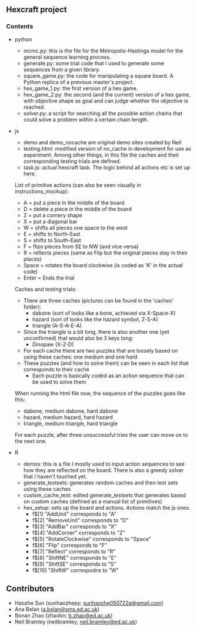 ## Hexcraft project

### Contents

- python
    - mcmc.py: this is the file for the Metropolis-Hastings model for the general sequence learning process.
    - generate.py: some trial code that I used to generate some sequences from a given library.
    - square_game.py: the code for manipulating a square board. A Python replica of a previous master's project.
    - hex_game_1.py: the first version of a hex game.
    - hex_game_2.py: the second (and the current) version of a hex game, with objective shape as goal and can judge whether the objective is reached.
    - solver.py: a script for searching all the possible action chains that could solve a problem within a certain chain length.
- js
    - demo and demo_nocache are original demo sites created by Neil 
    - testing.html: modified version of no_cache in development for use as experiment. Among other things, in this file the caches and their corresponding testing trials are defined. 
    - task.js: actual hexcraft task. The logic behind all actions etc is set up here. 

    List of primitive actions (can also be seen visually in instructions_mockup):
    - A = put a piece in the middle of the board
    - D = delete a piece in the middle of the board 
    - Z = put a cornery shape 
    - X = put a diagonal bar 
    - W = shifts all pieces one space to the west 
    - E = shifts to North-East 
    - S = shifts to South-East 
    - F = flips pieces from SE to NW (and vice versa)
    - R = reflects pieces (same as Flip but the original pieces stay in their places)
    - Space = rotates the board clockwise (is coded as 'K' in the actual code)
    - Enter = Ends the trial 

    Caches and testing trials: 
    - There are three caches (pictures can be found in the 'caches' folder):
	    - dabone (sort of looks like a bone, achieved via X-Space-X)
	    - hazard (sort of looks like the hazard symbol, Z-S-A)
	    - triangle (A-S-A-E-A)
    - Since the triangle is a bit long, there is also another one (yet unconfirmed) that would also be 3 keys long:
	    - Dinopaw (X-Z-D)
    - For each cache there are two puzzles that are loosely based on using these caches: one medium and one hard
    - These puzzles (and how to solve them) can be seen in each list that corresponds to their cache
	    - Each puzzle is basically coded as an action sequence that can be used to solve them 

    When running the html file now, the sequence of the puzzles goes like this:
    - dabone, medium dabone, hard dabone
    - hazard, medium hazard, hard hazard
    - triangle, medium triangle, hard triangle 

    For each puzzle, after three unsuccessful tries the user can move on to the next one. 

 - R
    - demos: this is a file I mostly used to input action sequences to see how they are reflected on the board. There is also a greedy solver that I haven't touched yet. 
    - generate_testsets: generates random caches and then test sets using these caches 
    - custom_cache_test: edited generate_testsets that generates based on custom caches (defined as a manual list of primitives)
    - hex_setup: sets up the board and actions. Actions match the js ones.
        - f$[1] "AddUnit" corresponds to "A"
        - f$[2] "RemoveUnit" corresponds to "D"
        - f$[3] "AddBar" corresponds to "X"
        - f$[4] "AddCorner" corresponds to "Z"
        - f$[5] "RotateClockwise" corresponds to "Space"
        - f$[6] "Flip" corresponds to "F"
        - f$[7] "Reflect" corresponds to "R"
        - f$[8] "ShiftNE" corresponds to "E"
        - f$[9] "ShiftSE" corresponds to "S"
        - f$[10] "ShiftW" correspodns to "W"

## Contributors
 - Haozhe Sun (sunhaozhepy; sunhaozhe050722a@gmail.com)
 - Ana Belan (a.belan@sms.ed.ac.uk)
 - Bonan Zhao (zhaobn; b.zhao@ed.ac.uk)
 - Neil Bramley (neilbramley; neil.bramley@ed.ac.uk)